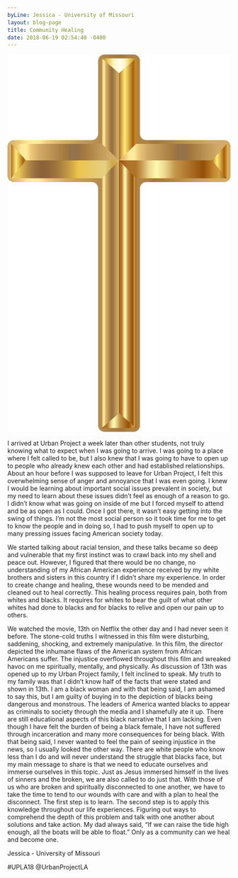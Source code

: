 ```yaml
---
byLine: Jessica - University of Missouri
layout: blog-page
title: Community Healing
date: 2018-06-19 02:54:40 -0400
---
```

![](/uploads/2018/06/19/unnamed-6.jpg)

I arrived at Urban Project a week later than other students, not truly knowing what to expect when I was going to arrive. I was going to a place where I felt called to be, but I also knew that I was going to have to open up to people who already knew each other and had established relationships. About an hour before I was supposed to leave for Urban Project, I felt this overwhelming sense of anger and annoyance that I was even going. I knew I would be learning about important social issues prevalent in society, but my need to learn about these issues didn’t feel as enough of a reason to go. I didn’t know what was going on inside of me but I forced myself to attend and be as open as I could. Once I got there, it wasn’t easy getting into the swing of things. I’m not the most social person so it took time for me to get to know the people and in doing so, I had to push myself to open up to many pressing issues facing American society today. 

We started talking about racial tension, and these talks became so deep and vulnerable that my first instinct was to crawl back into my shell and peace out.  However, I figured that there would be no change, no understanding of my African American experience received by my white brothers and sisters in this country if I didn’t share my experience. In order to create change and healing, these wounds need to be mended and cleaned out to heal correctly. This healing process requires pain, both from whites and blacks. It requires for whites to bear the guilt of what other whites had done to blacks and for blacks to relive and open our pain up to others. 

We watched the movie, 13th on Netflix the other day and I had never seen it before. The stone-cold truths I witnessed in this film were disturbing, saddening, shocking, and extremely manipulative. In this film, the director depicted the inhumane flaws of the American system from African Americans suffer. The injustice overflowed throughout this film and wreaked havoc on me spiritually, mentally, and physically. As discussion of 13th was opened up to my Urban Project family, I felt inclined to speak. My truth to my family was that I didn’t know half of the facts that were stated and shown in 13th. I am a black woman and with that being said, I am ashamed to say this, but I am guilty of buying in to the depiction of blacks being dangerous and monstrous. The leaders of America wanted blacks to appear as criminals to society through the media and I shamefully ate it up. There are still educational aspects of this black narrative that I am lacking. Even though I have felt the burden of being a black female, I have not suffered through incarceration and many more consequences for being black. With that being said, I never wanted to feel the pain of seeing injustice in the news, so I usually looked the other way. There are white people who know less than I do and will never understand the struggle that blacks face, but my main message to share is that we need to educate ourselves and immerse ourselves in this topic. Just as Jesus immersed himself in the lives of sinners and the broken, we are also called to do just that. With those of us who are broken and spiritually disconnected to one another, we have to take the time to tend to our wounds with care and with a plan to heal the disconnect. The first step is to learn. The second step is to apply this knowledge throughout our life experiences. Figuring out ways to comprehend the depth of this problem and talk with one another about solutions and take action. My dad always said, “If we can raise the tide high enough, all the boats will be able to float.” Only as a community can we heal and become one.

  
  
Jessica - University of Missouri

\#UPLA18 @UrbanProjectLA